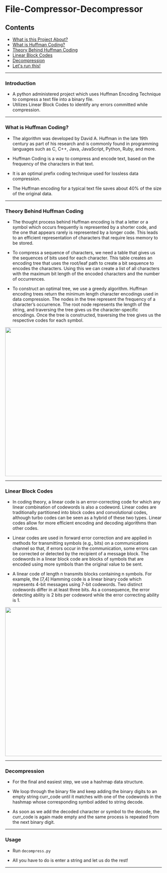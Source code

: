 # File-Compressor-Decompressor

## Contents

- [What is this Project About?](#introduction)
- [What is Huffman Coding?](#What-is-Huffman-Coding?)
- [Theory Behind Huffman Coding](#Theory-Behind-Huffman-Coding)
- [Linear Block Codes](#Linear-Block-Codes)
- [Decompression](#Decompression)
- [Let's run this!](#Usage)


***
### Introduction
- A python administered project which uses Huffman Encoding Technique to compress a text file into a binary file.
- Utilizes Linear Block Codes to identify any errors committed while compression.
***

### What is Huffman Coding?

- The algorithm was developed by David A. Huffman in the late 19th century as part of his research and is commonly found in programming languages such as C, C++, Java, JavaScript, Python, Ruby, and more.

- Huffman Coding is a way to compress and encode text, based on the frequency of the characters in that text.

- It is an optimal prefix coding technique used for lossless data compression.

- The Huffman encoding for a typical text file saves about 40% of the size of the original data.
***

### Theory Behind Huffman Coding

- The thought process behind Huffman encoding is that a letter or a symbol which occurs frequently is represented by a shorter code, and the one that appears rarely is represented by a longer code. This leads to an efficient representation of characters that require less memory to be stored.

- To compress a sequence of characters, we need a table that gives us the sequences of bits used for each character. This table creates an encoding tree that uses the root/leaf path to create a bit sequence to encodes the characters. Using this we can create a list of all characters with the maximum bit length of the encoded characters and the number of occurrences.

- To construct an optimal tree, we use a greedy algorithm. Huffman encoding trees return the minimum length character encodings used in data compression. The nodes in the tree represent the frequency of a character’s occurrence. The root node represents the length of the string, and traversing the tree gives us the character-specific encodings. Once the tree is constructed, traversing the tree gives us the respective codes for each symbol.

<p align="center">
<img src="https://user-images.githubusercontent.com/50694291/102987833-f8d31400-4538-11eb-937d-8c271c3a9c9c.png" width="640px" height="480px"> </p>

***

### Linear Block Codes

- In coding theory, a linear code is an error-correcting code for which any linear combination of codewords is also a codeword. Linear codes are traditionally partitioned into block codes and convolutional codes, although turbo codes can be seen as a hybrid of these two types. Linear codes allow for more efficient encoding and decoding algorithms than other codes.

- Linear codes are used in forward error correction and are applied in methods for transmitting symbols (e.g., bits) on a communications channel so that, if errors occur in the communication, some errors can be corrected or detected by the recipient of a message block. The codewords in a linear block code are blocks of symbols that are encoded using more symbols than the original value to be sent.

- A linear code of length n transmits blocks containing n symbols. For example, the [7,4] Hamming code is a linear binary code which represents 4-bit messages using 7-bit codewords. Two distinct codewords differ in at least three bits. As a consequence, the error detecting ability is 2 bits per codeword while the error correcting ability is 1.

<p align="center">
<img src="https://user-images.githubusercontent.com/50694291/102988626-2ec4c800-453a-11eb-9cde-3b4a3a805e0e.png" width="640px" height="480px"> </p>

***

### Decompression

- For the final and easiest step, we use a hashmap data structure. 

- We loop through the binary file and keep adding the binary digits to an empty string curr_code until it matches with one of the codewords in the hashmap whose corresponding symbol added to string decode.

- As soon as we add the decoded character or symbol to the decode, the curr_code is again made empty and the same process is repeated from the next binary digit.
***

### Usage

- Run `decompress.py`

- All you have to do is enter a string and let us do the rest!
***

